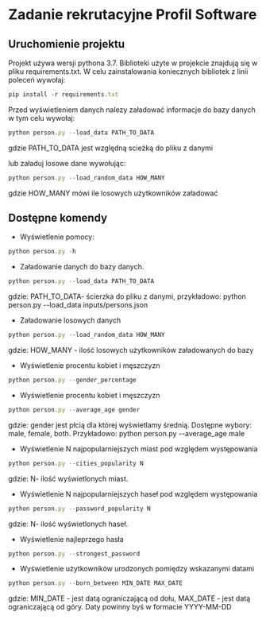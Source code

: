 # Zadanie rekrutacyjne Profil Software
## Uruchomienie projektu
Projekt używa wersji pythona 3.7. Biblioteki użyte w projekcie znajdują się w pliku requirements.txt. W celu zainstalowania koniecznych bibliotek
z linii poleceń wywołaj:
```javascript
pip install -r requirements.txt
```

Przed wyświetleniem danych nalezy załadować informacje do bazy danych w tym celu wywołaj:
```javascript
python person.py --load_data PATH_TO_DATA
```
gdzie PATH_TO_DATA jest względną scieżką do pliku z danymi

lub załaduj losowe dane wywołując:
```javascript
python person.py --load_random_data HOW_MANY
```
gdzie HOW_MANY mówi ile losowych użytkowników załadować

## Dostępne komendy
* Wyświetlenie pomocy:
```javascript
python person.py -h
```

* Załadowanie danych do bazy danych. 
```javascript
python person.py --load_data PATH_TO_DATA
```
gdzie:
PATH_TO_DATA- ścierzka do pliku z danymi, przykładowo: python person.py --load_data inputs/persons.json

* Załadowanie losowych danych
```javascript
python person.py --load_random_data HOW_MANY
```
gdzie:
HOW_MANY - ilość losowych użytkowników załadowanych do bazy

* Wyświetlenie procentu kobiet i męszczyzn
```javascript
python person.py --gender_percentage
```

* Wyświetlenie procentu kobiet i męszczyzn
```javascript
python person.py --average_age gender
```
gdzie:
gender jest płcią dla której wyświetlamy średnią. Dostępne wybory: male, female, both.
Przykładowo: python person.py --average_age male

* Wyświetlenie N najpopularniejszych miast pod względem występowania
```javascript
python person.py --cities_popularity N
```
gdzie:
N- ilość wyświetlonych miast.

* Wyświetlenie N najpopularniejszych haseł pod względem występowania
```javascript
python person.py --password_popularity N
```
gdzie:
N- ilość wyświetlonych haseł.

* Wyświetlenie najleprzego hasła
```javascript
python person.py --strongest_password
```

* Wyświetlenie użytkowników urodzonych pomiędzy wskazanymi datami 
```javascript
python person.py --born_between MIN_DATE MAX_DATE
```
gdzie:
MIN_DATE - jest datą ograniczającą od dołu,
MAX_DATE - jest datą ograniczającą od góry.
Daty powinny byś w formacie YYYY-MM-DD
